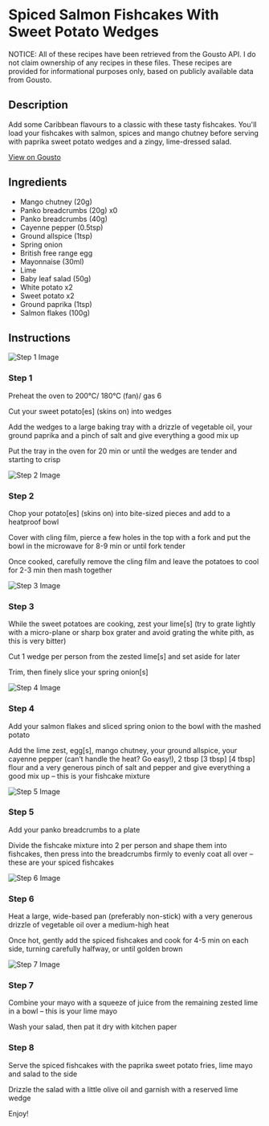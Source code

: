 # Spiced Salmon Fishcakes With Sweet Potato Wedges

NOTICE: All of these recipes have been retrieved from the Gousto API. I do not claim ownership of any recipes in these files. These recipes are provided for informational purposes only, based on publicly available data from Gousto.

## Description

Add some Caribbean flavours to a classic with these tasty fishcakes. You'll load your fishcakes with salmon, spices and mango chutney before serving with paprika sweet potato wedges and a zingy, lime-dressed salad. 


[View on Gousto](https://www.gousto.co.uk/recipes/cookbook/caribbean-spiced-salmon-fishcakes-paprika-sweet-potato-wedges)

## Ingredients

- Mango chutney (20g)
- Panko breadcrumbs (20g) x0
- Panko breadcrumbs (40g)
- Cayenne pepper (0.5tsp)
- Ground allspice (1tsp)
- Spring onion
- British free range egg
- Mayonnaise (30ml)
- Lime
- Baby leaf salad (50g)
- White potato x2
- Sweet potato x2
- Ground paprika (1tsp)
- Salmon flakes (100g)

## Instructions

![Step 1 Image](https://production-media.gousto.co.uk/cms/recipe-step-image/step-1-1666709627386-x200.jpg)

### Step 1

Preheat the oven to 200°C/ 180°C (fan)/ gas 6

Cut your sweet potato[es] (skins on) into wedges

Add the wedges to a large baking tray with a drizzle of vegetable oil, your ground paprika and a pinch of salt and give everything a good mix up

Put the tray in the oven for 20 min or until the wedges are tender and starting to crisp

![Step 2 Image](https://production-media.gousto.co.uk/cms/recipe-step-image/step-2-1666709631618-x200.jpg)

### Step 2

Chop your potato[es] (skins on) into bite-sized pieces and add to a heatproof bowl

Cover with cling film, pierce a few holes in the top with a fork and put the bowl in the microwave for 8-9 min or until fork tender

Once cooked, carefully remove the cling film and leave the potatoes to cool for 2-3 min then mash together

![Step 3 Image](https://production-media.gousto.co.uk/cms/recipe-step-image/step-3-1666709634884-x200.jpg)

### Step 3

While the sweet potatoes are cooking, zest your lime[s] (try to grate lightly with a micro-plane or sharp box grater and avoid grating the white pith, as this is very bitter)

Cut 1 wedge per person from the zested lime[s] and set aside for later

Trim, then finely slice your spring onion[s]

![Step 4 Image](https://production-media.gousto.co.uk/cms/recipe-step-image/step-4-1666709638146-x200.jpg)

### Step 4

Add your salmon flakes and sliced spring onion to the bowl with the mashed potato

Add the lime zest, egg[s], mango chutney, your ground allspice, your cayenne pepper (can’t handle the heat? Go easy!), 2 tbsp<span class="text-danger"> <span class="text-purple">[3 tbsp]</span> [4 tbsp]</span> flour and a very generous pinch of salt and pepper and give everything a good mix up – this is your fishcake mixture

![Step 5 Image](https://production-media.gousto.co.uk/cms/recipe-step-image/step-5-1666709642220-x200.jpg)

### Step 5

Add your panko breadcrumbs to a plate

Divide the fishcake mixture into 2 per person and shape them into fishcakes, then press into the breadcrumbs firmly to evenly coat all over – these are your spiced fishcakes

![Step 6 Image](https://production-media.gousto.co.uk/cms/recipe-step-image/step-6-1666709646125-x200.jpg)

### Step 6

Heat a large, wide-based pan (preferably non-stick) with a very generous drizzle of vegetable oil over a medium-high heat

Once hot, gently add the spiced fishcakes and cook for 4-5 min on each side, turning carefully halfway, or until golden brown

![Step 7 Image](https://production-media.gousto.co.uk/cms/recipe-step-image/step-7-1666709649081-x200.jpg)

### Step 7

Combine your mayo with a squeeze of juice from the remaining zested lime in a bowl – this is your lime mayo

Wash your salad, then pat it dry with kitchen paper

### Step 8

Serve the spiced fishcakes with the paprika sweet potato fries, lime mayo and salad to the side

Drizzle the salad with a little olive oil and garnish with a reserved lime wedge

Enjoy!

